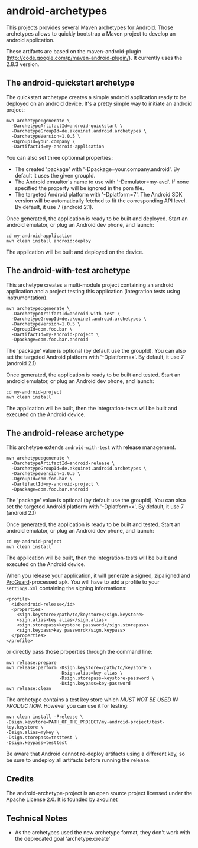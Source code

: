android-archetypes
==================

This projects provides several Maven archetypes for Android. Those archetypes allows to quickly bootstrap a Maven project
to develop an android application.

These artifacts are based on the maven-android-plugin (http://code.google.com/p/maven-android-plugin/). It currently uses the 2.8.3 version.

The android-quickstart archetype
--------------------------------
The quickstart archetype creates a simple android application ready to be deployed on an android device. It's a pretty simple
way to initiate an android project:

    mvn archetype:generate \
      -DarchetypeArtifactId=android-quickstart \
      -DarchetypeGroupId=de.akquinet.android.archetypes \
      -DarchetypeVersion=1.0.5 \
      -DgroupId=your.company \
      -DartifactId=my-android-application

You can also set three optionnal properties :

* The created 'package' with '-Dpackage=your.company.android'. By default it uses the given groupId.
* The Android emualtor's name to use with '-Demulator=my-avd'. If none specified the property <emulator> will be ignored in the pom file.
* The targeted Android platform with '-Dplatform=7'. The Android SDK version will be automatically fetched to fit the corresponding API level. By default, it use 7 (android 2.1).

Once generated, the application is ready to be built and deployed. Start an android emulator, or plug an Android dev phone,
and launch:

    cd my-android-application
    mvn clean install android:deploy

The application will be built and deployed on the device.

The android-with-test archetype
-------------------------------

This archetype creates a multi-module project containing an android application and a project testing this application
(integration tests using instrumentation).

    mvn archetype:generate \
      -DarchetypeArtifactId=android-with-test \
      -DarchetypeGroupId=de.akquinet.android.archetypes \
      -DarchetypeVersion=1.0.5 \
      -DgroupId=com.foo.bar \
      -DartifactId=my-android-project \
      -Dpackage=com.foo.bar.android

The 'package' value is optional (by default use the groupId). You can also set the targeted Android platform with
'-Dplatform=x'. By default, it use 7 (android 2.1)

Once generated, the application is ready to be built and tested. Start an android emulator, or plug an Android dev phone,
and launch:

    cd my-android-project
    mvn clean install

The application will be built, then the integration-tests will be built and executed on the Android device.

The android-release archetype
--------------------------

This archetype extends `android-with-test` with release management.

    mvn archetype:generate \
      -DarchetypeArtifactId=android-release \
      -DarchetypeGroupId=de.akquinet.android.archetypes \
      -DarchetypeVersion=1.0.5 \
      -DgroupId=com.foo.bar \
      -DartifactId=my-android-project \
      -Dpackage=com.foo.bar.android

The 'package' value is optional (by default use the groupId). You can also set the targeted Android platform with
'-Dplatform=x'. By default, it use 7 (android 2.1)

Once generated, the application is ready to be built and tested. Start an android emulator, or plug an Android dev phone,
and launch:

    cd my-android-project
    mvn clean install

The application will be built, then the integration-tests will be built and executed on the Android device.

When you release your application, it will generate a signed, zipaligned and [ProGuard](http://proguard.sourceforge.net)-processed apk.
You will have to add a profile to your `settings.xml` containing the signing informations:

    <profile>
      <id>android-release</id>
      <properties>
        <sign.keystore>/path/to/keystore</sign.keystore>
        <sign.alias>key alias</sign.alias>
        <sign.storepass>keystore password</sign.storepass>
        <sign.keypass>key password</sign.keypass>
      </properties>
    </profile>

or directly pass those properties through the command line:

    mvn release:prepare
    mvn release:perform -Dsign.keystore=/path/to/keystore \
                        -Dsign.alias=key-alias \
                        -Dsign.storepass=keystore-password \
                        -Dsign.keypass=key-password
    mvn release:clean

The archetype contains a test key store which *MUST NOT BE USED IN PRODUCTION*. However you can use it for testing:

    mvn clean install -Prelease \
    -Dsign.keystore=PATH_OF_THE_PROJECT/my-android-project/test-key.keystore \
    -Dsign.alias=mykey \
    -Dsign.storepass=testtest \
    -Dsign.keypass=testtest

Be aware that Android cannot re-deploy artifacts using a different key, so be sure to undeploy all artifacts before running the
release.

Credits
-------
The android-archetype-project is an open source project licensed under the Apache License 2.0.
It is founded by [akquinet](http://akquinet.de/en)

Technical Notes
---------------
* As the archetypes used the new archetype format, they don't work with the deprecated goal 'archetype:create'
